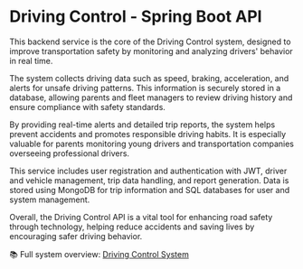 # Driving Control - Spring Boot API

This backend service is the core of the Driving Control system, designed to improve transportation safety by monitoring and analyzing drivers' behavior in real time.

The system collects driving data such as speed, braking, acceleration, and alerts for unsafe driving patterns. This information is securely stored in a database, allowing parents and fleet managers to review driving history and ensure compliance with safety standards.

By providing real-time alerts and detailed trip reports, the system helps prevent accidents and promotes responsible driving habits. It is especially valuable for parents monitoring young drivers and transportation companies overseeing professional drivers.

This service includes user registration and authentication with JWT, driver and vehicle management, trip data handling, and report generation. Data is stored using MongoDB for trip information and SQL databases for user and system management.

Overall, the Driving Control API is a vital tool for enhancing road safety through technology, helping reduce accidents and saving lives by encouraging safer driving behavior.

📚 Full system overview: [Driving Control System](https://github.com/Daniel-Nashnaz/driving-control-system)

